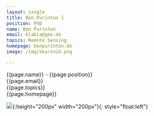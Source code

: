 ```yaml
---
layout: single
title: Ben Purinton 1
position: PhD  
name: Ben Purinton
email: blabla@gmx.de
topics: Remote Sensing
homepage: benpurinton.de
image: /img/skarsnik.png

---
```


{{page.name}} - {{page.position}}  
{{page.email}}  
{{page.topics}}  
{{page.homepage}}

![](/team_members/img/skarsnik.png){:height="200px" width="200px"}{: style="float:left"}    





